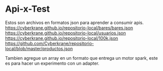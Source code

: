# Api-x-Test

Estos son archivos en formatos json para aprender a consumir apis.
https://cyberkrane.github.io/repositorio-local/bares/bares.json
https://cyberkrane.github.io/repositorio-local/usuarios.json
https://cyberkrane.github.io/repositorio-local/100k.json
https://github.com/Cyberkrane/repositorio-local/blob/master/productos.json

Tambien agregue un array en un formato que entrega un motor spark, este es para hacer un experimento con un adapter.

